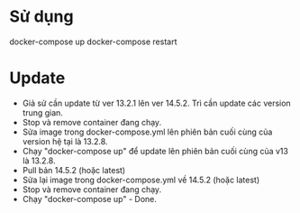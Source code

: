 # Sử dụng
docker-compose up
docker-compose restart

# Update
- Giả sử cần update từ ver 13.2.1 lên ver 14.5.2. Trì cần update các version trung gian.
- Stop và remove container đang chạy.
- Sửa image trong docker-compose.yml lên phiên bản cuối cùng của version hệ tại là 13.2.8.
- Chạy "docker-compose up" để update lên phiên bản cuối cùng của v13 là 13.2.8.
- Pull bản 14.5.2 (hoặc latest)
- Sửa lại image trong docker-compose.yml về 14.5.2 (hoặc latest)
- Stop và remove container đang chạy.
- Chạy "docker-compose up" - Done.
